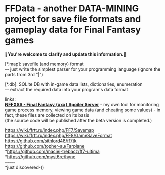 # FFData - another DATA-MINING project for save file formats and gameplay data for Final Fantasy games

**🚩You're welcome to clarify and update this information.🚩**

[*.map]: savefile (and memory) format\
-- just write the simplest parser for your programming language (ignore the parts from 3rd "|")

   
[*.db]: SQLite DB with in-game data lists, dictionaries, enumeration\
-- extract the required data into your program's data format


links:\
**[NFFXSS - Final Fantasy {xxx} Spoiler Server](https://www.moddb.com/mods/nffxss-final-fantasy-xx-2-spoiler-server)** - my own tool for monitoring game process memory, viewing game data (and cheating some values) - in fact, these files are collected on its basis\
(the source code will be published after the beta version is completed.)


https://wiki.ffrtt.ru/index.php/FF7/Savemap \
https://wiki.ffrtt.ru/index.php/FF8/GameSaveFormat \
https://github.com/sithlord48/ff7tk \
https://github.com/topher-au/Farplane \
*https://github.com/maciej-trebacz/ff7-ultima \
*https://github.com/myst6re/hyne \
-----\
*just discovered-))

